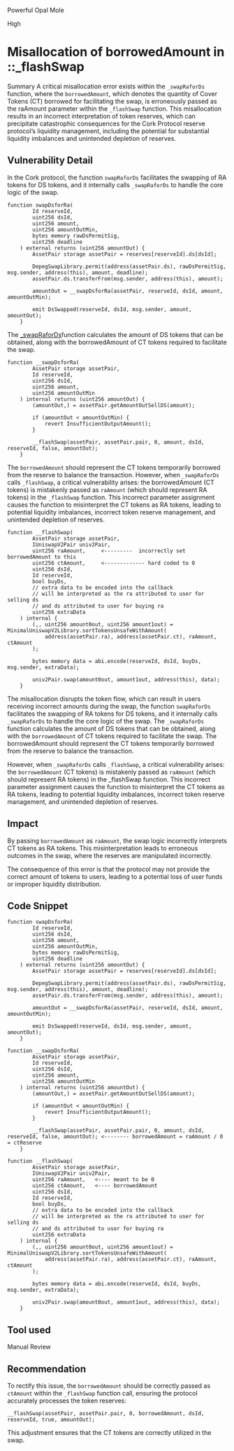 Powerful Opal Mole

High

# Misallocation of borrowedAmount in ::_flashSwap

Summary
A critical misallocation error exists within the `_swapRaforDs` function, where the `borrowedAmount`, which denotes the quantity of Cover Tokens (CT) borrowed for facilitating the swap, is erroneously passed as the raAmount parameter within the `_flashSwap` function. This misallocation results in an incorrect interpretation of token reserves, which can precipitate catastrophic consequences for the Cork Protocol reserve protocol’s liquidity management, including the potential for substantial liquidity imbalances and unintended depletion of reserves.

## Vulnerability Detail
In the Cork protocol, the function `swapRaforDs` facilitates the swapping of RA tokens for DS tokens, and it internally calls `_swapRaforDs` to handle the core logic of the swap. 
```solidity
function swapDsforRa(
        Id reserveId,
        uint256 dsId,
        uint256 amount,
        uint256 amountOutMin,
        bytes memory rawDsPermitSig,
        uint256 deadline
    ) external returns (uint256 amountOut) {
        AssetPair storage assetPair = reserves[reserveId].ds[dsId];

        DepegSwapLibrary.permit(address(assetPair.ds), rawDsPermitSig, msg.sender, address(this), amount, deadline);
        assetPair.ds.transferFrom(msg.sender, address(this), amount);

        amountOut = __swapDsforRa(assetPair, reserveId, dsId, amount, amountOutMin);

        emit DsSwapped(reserveId, dsId, msg.sender, amount, amountOut);
    }
```


The [_swapRaforDs](https://github.com/sherlock-audit/2024-08-cork-protocol/blob/e77d293c0fbe3ecb6d47ddde9491ade2cf99fbba/Depeg-swap/contracts/core/flash-swaps/FlashSwapRouter.sol#L262)function calculates the amount of DS tokens that can be obtained, along with the borrowedAmount of CT tokens required to facilitate the swap. 
```solidity
function __swapDsforRa(
        AssetPair storage assetPair,
        Id reserveId,
        uint256 dsId,
        uint256 amount,
        uint256 amountOutMin
    ) internal returns (uint256 amountOut) {
        (amountOut,) = assetPair.getAmountOutSellDS(amount);

        if (amountOut < amountOutMin) {
            revert InsufficientOutputAmount();
        }

        __flashSwap(assetPair, assetPair.pair, 0, amount, dsId, reserveId, false, amountOut);
    }
```
The `borrowedAmount` should represent the CT tokens temporarily borrowed from the reserve to balance the transaction. However, when `_swapRaforDs` calls `_flashSwap`, a critical vulnerability arises: the borrowedAmount (CT tokens) is mistakenly passed as `raAmount` (which should represent RA tokens) in the `_flashSwap` function. This incorrect parameter assignment causes the function to misinterpret the CT tokens as RA tokens, leading to potential liquidity imbalances, incorrect token reserve management, and unintended depletion of reserves. 
```soldity
function __flashSwap(
        AssetPair storage assetPair,
        IUniswapV2Pair univ2Pair,
        uint256 raAmount,     <---------  incorrectly set borrowedAmount to this
        uint256 ctAmount,     <------------- hard coded to 0
        uint256 dsId,
        Id reserveId,
        bool buyDs,
        // extra data to be encoded into the callback
        // will be interpreted as the ra attributed to user for selling ds
        // and ds attributed to user for buying ra
        uint256 extraData
    ) internal {
        (,, uint256 amount0out, uint256 amount1out) = MinimalUniswapV2Library.sortTokensUnsafeWithAmount(
            address(assetPair.ra), address(assetPair.ct), raAmount, ctAmount
        );

        bytes memory data = abi.encode(reserveId, dsId, buyDs, msg.sender, extraData);

        univ2Pair.swap(amount0out, amount1out, address(this), data);
    }
```

The misallocation disrupts the token flow, which can result in users receiving incorrect amounts during the swap, the function `swapRaforDs` facilitates the swapping of RA tokens for DS tokens, and it internally calls `_swapRaforDs` to handle the core logic of the swap. The `_swapRaforDs` function calculates the amount of DS tokens that can be obtained, along with the `borrowedAmount` of CT tokens required to facilitate the swap. The borrowedAmount should represent the CT tokens temporarily borrowed from the reserve to balance the transaction.

 However, when `_swapRaforDs` calls `_flashSwap`, a critical vulnerability arises: the `borrowedAmount` (CT tokens) is mistakenly passed as `raAmount` (which should represent RA tokens) in the _flashSwap function. This incorrect parameter assignment causes the function to misinterpret the CT tokens as RA tokens, leading to potential liquidity imbalances, incorrect token reserve management, and unintended depletion of reserves. 



## Impact
By passing `borrowedAmount` as `raAmount`, the swap logic incorrectly interprets CT tokens as RA tokens. This misinterpretation leads to erroneous outcomes in the swap, where the reserves are manipulated incorrectly.

The consequence of this error is that the protocol may not provide the correct amount of tokens to users, leading to a potential loss of user funds or improper liquidity distribution.

## Code Snippet
```solidity
function swapDsforRa(
        Id reserveId,
        uint256 dsId,
        uint256 amount,
        uint256 amountOutMin,
        bytes memory rawDsPermitSig,
        uint256 deadline
    ) external returns (uint256 amountOut) {
        AssetPair storage assetPair = reserves[reserveId].ds[dsId];

        DepegSwapLibrary.permit(address(assetPair.ds), rawDsPermitSig, msg.sender, address(this), amount, deadline);
        assetPair.ds.transferFrom(msg.sender, address(this), amount);

        amountOut = __swapDsforRa(assetPair, reserveId, dsId, amount, amountOutMin);

        emit DsSwapped(reserveId, dsId, msg.sender, amount, amountOut);
    }
```
```solidity
function __swapDsforRa(
        AssetPair storage assetPair,
        Id reserveId,
        uint256 dsId,
        uint256 amount,
        uint256 amountOutMin
    ) internal returns (uint256 amountOut) {
        (amountOut,) = assetPair.getAmountOutSellDS(amount);

        if (amountOut < amountOutMin) {
            revert InsufficientOutputAmount();
        }

        __flashSwap(assetPair, assetPair.pair, 0, amount, dsId, reserveId, false, amountOut); <-------- borrowedAmount = raAmount / 0 = ctReserve
    }
```

```solidity
function __flashSwap(
        AssetPair storage assetPair,
        IUniswapV2Pair univ2Pair,
        uint256 raAmount,   <---- meant to be 0
        uint256 ctAmount,   <---- borrowedAmount
        uint256 dsId,
        Id reserveId,
        bool buyDs,
        // extra data to be encoded into the callback
        // will be interpreted as the ra attributed to user for selling ds
        // and ds attributed to user for buying ra
        uint256 extraData
    ) internal {
        (,, uint256 amount0out, uint256 amount1out) = MinimalUniswapV2Library.sortTokensUnsafeWithAmount(
            address(assetPair.ra), address(assetPair.ct), raAmount, ctAmount
        );

        bytes memory data = abi.encode(reserveId, dsId, buyDs, msg.sender, extraData);

        univ2Pair.swap(amount0out, amount1out, address(this), data);
    }
```

## Tool used
Manual Review

## Recommendation
To rectify this issue, the `borrowedAmount` should be correctly passed as `ctAmount` within the `_flashSwap` function call, ensuring the protocol accurately processes the token reserves:

```solidity
__flashSwap(assetPair, assetPair.pair, 0, borrowedAmount, dsId, reserveId, true, amountOut);
```
This adjustment ensures that the CT tokens are correctly utilized in the swap. 